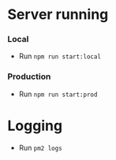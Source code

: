 # Server running
### Local
- Run `npm run start:local`
### Production
- Run `npm run start:prod`

# Logging
- Run `pm2 logs`